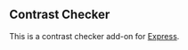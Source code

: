 ## Contrast Checker

This is a contrast checker add-on for [Express](https://new.express.adobe.com/).